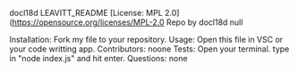 docl18d
LEAVITT_README
[License: MPL 2.0](https://opensource.org/licenses/MPL-2.0 Repo by docl18d null

Installation: Fork my file to your repository. Usage: Open this file in VSC or your code writting app. Contributors: noone Tests: Open your terminal. type in "node index.js" and hit enter. Questions: none

